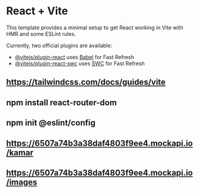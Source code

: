 # React + Vite

This template provides a minimal setup to get React working in Vite with HMR and some ESLint rules.

Currently, two official plugins are available:

- [@vitejs/plugin-react](https://github.com/vitejs/vite-plugin-react/blob/main/packages/plugin-react/README.md) uses [Babel](https://babeljs.io/) for Fast Refresh
- [@vitejs/plugin-react-swc](https://github.com/vitejs/vite-plugin-react-swc) uses [SWC](https://swc.rs/) for Fast Refresh

## https://tailwindcss.com/docs/guides/vite

## npm install react-router-dom

## npm init @eslint/config

## https://6507a74b3a38daf4803f9ee4.mockapi.io/kamar

## https://6507a74b3a38daf4803f9ee4.mockapi.io/images
